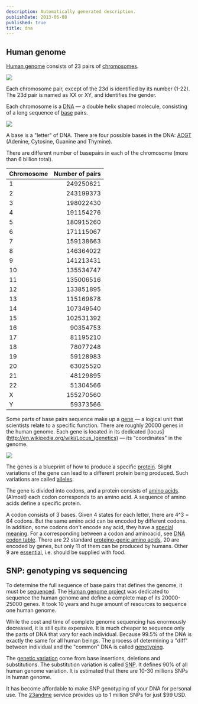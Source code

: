 ```yaml
---
description: Automatically generated description.
publishDate: 2013-06-08
published: true
title: dna
---
```




## Human genome

[Human genome](http://en.wikipedia.org/wiki/Human_genome) consists of 23 pairs of [chromosomes](http://en.wikipedia.org/wiki/Chromosome).

![](http://upload.wikimedia.org/wikipedia/commons/thumb/b/b2/Karyotype.png/300px-Karyotype.png)

Each chromosome pair, except of the 23d is identified by its number (1-22). The 23d pair is named as XX or XY, and identifies the gender.

Each chromosome is a [DNA](http://en.wikipedia.org/wiki/Dna) &mdash; a double helix shaped molecule, consisting of a long sequence of [base](http://en.wikipedia.org/wiki/Nucleobase) pairs.

![](http://ghr.nlm.nih.gov/handbook/illustrations/dnastructure.jpg)

A base is a "letter" of DNA. There are four possible bases in the DNA: [ACGT](http://en.wikipedia.org/wiki/ACGT) (Adenine, Cytosine, Guanine and Thymine).

There are different number of basepairs in each of the chromosome (more than 6 billion total).

|Chromosome|Number of pairs|
|:---------|--------------:|
|1	|249250621|
|2	|243199373|
|3	|198022430|
|4	|191154276|
|5	|180915260|
|6	|171115067|
|7	|159138663|
|8	|146364022|
|9	|141213431|
|10	|135534747|
|11	|135006516|
|12	|133851895|
|13	|115169878|
|14	|107349540|
|15	|102531392|
|16	|90354753|
|17	|81195210|
|18	|78077248|
|19	|59128983|
|20	|63025520|
|21	|48129895|
|22	|51304566|
|X	|155270560|
|Y	|59373566|

Some parts of base pairs sequence make up a [gene](http://en.wikipedia.org/wiki/Gene) &mdash; a logical unit that scientists relate to a specific function. There are roughly 20000 genes in the human genome. Each gene is located in its dedicated [locus](http://en.wikipedia.org/wiki/Locus_(genetics) &mdash; its "coordinates" in the genome.

![](http://upload.wikimedia.org/wikipedia/commons/thumb/0/07/Gene.png/300px-Gene.png)

The genes is a blueprint of how to produce a specific [protein](http://en.wikipedia.org/wiki/Protein). Slight variations of the gene can lead to a different protein being produced. Such variations are called [alleles](http://en.wikipedia.org/wiki/Allele).

The gene is divided into codons, and a protein consists of [amino acids](https://en.wikipedia.org/wiki/Amino_acid). (Almost) each codon corresponds to an amino acid. A sequence of amino acids define a specific protein.

A codon consists of 3 bases. Given 4 states for each letter, there are 4^3 = 64 codons. But the same amino acid can be encoded by different codons. In addition, some codons don't encode any acid, they have a [special meaning](http://en.wikipedia.org/wiki/Stop_codon). For a corresponding between a codon and aminoacid, see [DNA codon table](http://en.wikipedia.org/wiki/DNA_codon_table). There  are 22 standard [proteino-genic amino acids](http://en.wikipedia.org/wiki/Proteinogenic_amino_acid), 20 are encoded by genes, but only 11 of them can be produced by humans. Other 9 are [essential](http://en.wikipedia.org/wiki/Essential_amino_acid), i.e. should be supplied with food.

## SNP: genotyping vs sequencing

To determine the full sequence of base pairs that defines the genome, it must be [sequenced](http://en.wikipedia.org/wiki/DNA_sequencing). The [Human genome project](http://en.wikipedia.org/wiki/Human_Genome_Project) was dedicated to sequence the human genome and define a complete map of its 20000-25000 genes. It took 10 years and huge amount of resources to sequence one human genome. 

While the cost and time of complete genome sequencing has enormously decreased, it is still quite expensive. It is much cheaper to sequence only the parts of DNA that vary for each individual. Because 99.5% of the DNA is exactly the same for all human beings. The process of determining a "diff" between individual and the "common" DNA is called [genotyping](http://en.wikipedia.org/wiki/Genotyping).

The [genetic variation](http://en.wikipedia.org/wiki/Human_genetic_variation) come from base insertions, deletions and substitutions. The substitution variation is called [SNP](http://en.wikipedia.org/wiki/Single-nucleotide_polymorphism). It defines 90% of all human genome variation. It is estimated that there are 10-30 millions SNPs in human genome.

It has become affordable to make SNP genotyping of your DNA for personal use. The [23andme](http://en.wikipedia.org/wiki/23andMe) service provides up to 1 million SNPs for just $99 USD.
